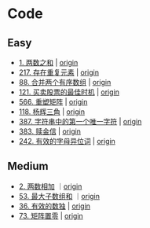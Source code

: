 # Code

## Easy

- [1. 两数之和](two_sum/main.go) | [origin](https://leetcode.cn/problems/two-sum/)
- [217. 存在重复元素](contains_duplicate/main.go) | [origin](https://leetcode.cn/problems/contains-duplicate/)
- [88. 合并两个有序数组](merge_sorted_array/main.go) | [origin](https://leetcode.cn/problems/merge-sorted-array/)
- [121. 买卖股票的最佳时机](best_time_to_buy_and_sell_stock/main.go) | [origin](https://leetcode.cn/problems/best-time-to-buy-and-sell-stock/)
- [566. 重塑矩阵](reshape_the_matrix/main.go) | [origin](https://leetcode.cn/problems/reshape-the-matrix/)
- [118. 杨辉三角](pascals_triangle/main.go) | [origin](https://leetcode.cn/problems/reshape-the-matrix/)
- [387. 字符串中的第一个唯一字符](first_unique_character_in_a_string/main.go) | [origin](https://leetcode.cn/problems/first-unique-character-in-a-string/)
- [383. 赎金信](ransom_note/main.go) | [origin](https://leetcode.cn/problems/ransom-note/)
- [242. 有效的字母异位词](valid_anagram/main.go) | [origin](https://leetcode.cn/problems/valid-anagram/)

## Medium

- [2. 两数相加](add_two_numbers/main.go) ｜[origin](https://leetcode.cn/problems/add-two-numbers/)
- [53. 最大子数组和](max_sub_array/main.go) ｜[origin](https://leetcode.cn/problems/maximum-subarray/)
- [36. 有效的数独](valid_sudoku/main.go) | [origin](https://leetcode.cn/problems/valid-sudoku/)
- [73. 矩阵置零](set_matrix_zeroes/main.go) | [origin](https://leetcode.cn/problems/set-matrix-zeroes/)